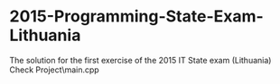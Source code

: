# 2015-Programming-State-Exam-Lithuania
The solution for the first exercise of the 2015 IT State exam (Lithuania) Check Project\main.cpp
